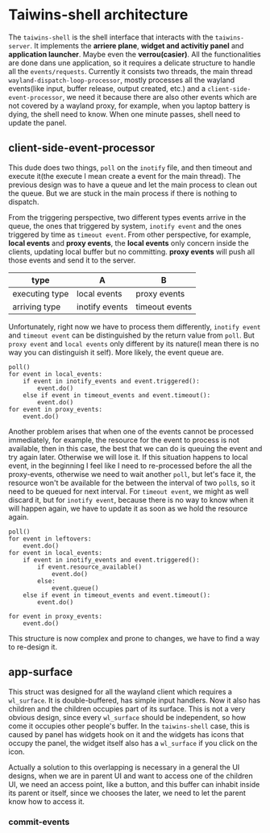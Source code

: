# Taiwins-shell architecture

The `taiwins-shell` is the shell interface that interacts with the
`taiwins-server`. It implements the **arriere plane**, **widget and activitiy
panel** and **application launcher**. Maybe even the **verrou(casier)**. All the
functionalities are done dans une application, so it requires a delicate
structure to handle all the `events/requests`. Currently it consists two
threads, the main thread `wayland-dispatch-loop-processor`, mostly processes all
the wayland events(like input, buffer release, output created, etc.) and a
`client-side-event-processor`, we need it because there are also other events
which are not covered by a wayland proxy, for example, when you laptop battery
is dying, the shell need to know. When one minute passes, shell need to update
the panel.


## client-side-event-processor
This dude does two things, `poll` on the `inotify` file, and then timeout and
execute it(the execute I mean create a event for the main thread). The previous
design was to have a queue and let the main process to clean out the queue. But
we are stuck in the main process if there is nothing to dispatch.

From the triggering perspective, two different types events arrive in the queue,
the ones that triggered by system, `inotify event` and the ones triggered by
time as `timeout event`. From other perspective, for example, **local events**
and **proxy events**, the **local events** only concern inside the clients,
updating local buffer but no committing. **proxy events** will push all those
events and send it to the server.

| type           | A              | B              |
| ----           | ------         | ------         |
| executing type | local events   | proxy events   |
| arriving type  | inotify events | timeout events |

Unfortunately, right now we have to process them differently, `inotify event`
and `timeout event` can be distinguished by the return value from `poll`. But
`proxy event` and `local events` only different by its nature(I mean there is no
way you can distinguish it self). More likely, the
event queue are.

	poll()
	for event in local_events:
		if event in inotify_events and event.triggered():
			event.do()
		else if event in timeout_events and event.timeout():
			event.do()
	for event in proxy_events:
		event.do()

Another problem arises that when one of the events cannot be processed
immediately, for example, the resource for the event to process is not
available, then in this case, the best that we can do is queuing the event and
try again later. Otherwise we will lose it. If this situation happens to local
event, in the beginning I feel like I need to re-processed before the all the
proxy-events, otherwise we need to wait another `poll`, but let's face it, the
resource won't be available for the between the interval of two `poll`s, so it
need to be queued for next interval. For `timeout event`, we might as well
discard it, but for `inotify event`, because there is no way to know when it
will happen again, we have to update it as soon as we hold the resource again.

	poll()
	for event in leftovers:
		event.do()
	for event in local_events:
		if event in inotify_events and event.triggered():
			if event.resource_available()
				event.do()
			else:
				event.queue()
		else if event in timeout_events and event.timeout():
			event.do()

	for event in proxy_events:
		event.do()

This structure is now complex and prone to changes, we have to find a way to
re-design it.

## app-surface
This struct was designed for all the wayland client which requires a
`wl_surface`. It is double-buffered, has simple input handlers. Now it also has
children and the children occupies part of its surface. This is not a very
obvious design, since every `wl_surface` should be independent, so how come it
occupies other people's buffer. In the `taiwins-shell` case, this is caused by
panel has widgets hook on it and the widgets has icons that occupy the panel,
the widget itself also has a `wl_surface` if you click on the icon.

Actually a solution to this overlapping is necessary in a general the UI
designs, when we are in parent UI and want to access one of the children UI, we
need an access point, like a button, and this buffer can inhabit inside its
parent or itself, since we chooses the later, we need to let the parent know how
to access it.

### commit-events
